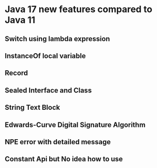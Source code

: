 # Java 17 new features compared to Java 11
## Switch using lambda expression
## InstanceOf local variable
## Record 
## Sealed Interface and Class
## String Text Block
## Edwards-Curve Digital Signature Algorithm
## NPE error with detailed message

## Constant Api but No idea how to use
